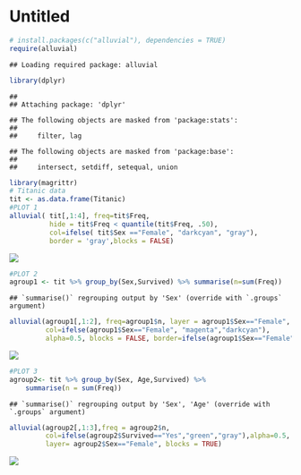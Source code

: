 Untitled
================

``` r
# install.packages(c("alluvial"), dependencies = TRUE)
require(alluvial)
```

    ## Loading required package: alluvial

``` r
library(dplyr)
```

    ## 
    ## Attaching package: 'dplyr'

    ## The following objects are masked from 'package:stats':
    ## 
    ##     filter, lag

    ## The following objects are masked from 'package:base':
    ## 
    ##     intersect, setdiff, setequal, union

``` r
library(magrittr)
# Titanic data
tit <- as.data.frame(Titanic)
#PLOT 1
alluvial( tit[,1:4], freq=tit$Freq,
          hide = tit$Freq < quantile(tit$Freq, .50),
          col=ifelse( tit$Sex =="Female", "darkcyan", "gray"),
          border = 'gray',blocks = FALSE)
```

![](presentacion_files/figure-gfm/unnamed-chunk-1-1.png)<!-- -->

``` r
#PLOT 2
agroup1 <- tit %>% group_by(Sex,Survived) %>% summarise(n=sum(Freq))
```

    ## `summarise()` regrouping output by 'Sex' (override with `.groups` argument)

``` r
alluvial(agroup1[,1:2], freq=agroup1$n, layer = agroup1$Sex=="Female",
         col=ifelse(agroup1$Sex=="Female", "magenta","darkcyan"),
         alpha=0.5, blocks = FALSE, border=ifelse(agroup1$Sex=="Female", "magenta","darkcyan"))
```

![](presentacion_files/figure-gfm/unnamed-chunk-2-1.png)<!-- -->

``` r
#PLOT 3 
agroup2<- tit %>% group_by(Sex, Age,Survived) %>%
    summarise(n = sum(Freq))
```

    ## `summarise()` regrouping output by 'Sex', 'Age' (override with `.groups` argument)

``` r
alluvial(agroup2[,1:3],freq = agroup2$n,
         col=ifelse(agroup2$Survived=="Yes","green","gray"),alpha=0.5,
         layer= agroup2$Sex=="Female", blocks = TRUE)
```

![](presentacion_files/figure-gfm/unnamed-chunk-3-1.png)<!-- -->
